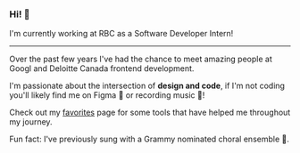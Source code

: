 ### Hi! 👋

I'm currently working at RBC as a Software Developer Intern!

---

Over the past few years I've had the chance to meet amazing people at Googl and Deloitte Canada frontend development. 

I'm passionate about the intersection of **design and code**, if I'm not coding you'll likely find me on Figma 📐 or recording music 🎵! 

Check out my [favorites](https://omarflores.dev/favorites) page for some tools that have helped me throughout my journey.

Fun fact: I've previously sung with a Grammy nominated choral ensemble 🎼.
